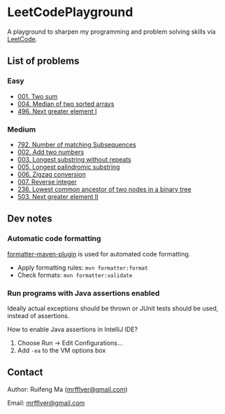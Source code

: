 # LeetCodePlayground

A playground to sharpen my programming and problem solving skills via [LeetCode](https://leetcode.com/).

## List of problems

### Easy
* [001. Two sum](src/main/java/easy/P001TwoSum/TwoSum.java)
* [004. Median of two sorted arrays](src/main/java/easy/P004MedianOfTwoSortedArray/MedianOfTwoSortedArray.java)
* [496. Next greater element I](src/main/java/easy/P496NextGreaterElementI/NextGreaterElementI.java)

### Medium
* [792. Number of matching Subsequences](src/main/java/medium/P792NumberOfMatchingSubSeqs/NumberOfMatchingSubSequences.java)
* [002. Add two numbers](src/main/java/medium/P002AddListNums/AddTwoNums.java)
* [003. Longest substring without repeats](src/main/java/medium/P003LongestSubstrWithoutRepeats/LongestSubstringWithoutRepeats.java)
* [005. Longest palindromic substring](src/main/java/medium/P005LongestPalindromicSubstring/LongestPalindromicSubstring.java)
* [006. Zigzag conversion](src/main/java/medium/P006ZigZagConversion/ZigzagConversion.java)
* [007. Reverse integer](src/main/java/medium/P007ReverseInteger/ReverseInteger.java)
* [236. Lowest common ancestor of two nodes in a binary tree](src/main/java/medium/P236BinaryTreeLCA/BinaryTreeLCA.java)
* [503. Next greater element II](src/main/java/medium/P503NextGreaterElementII/NextGreaterElementII.java)

## Dev notes

### Automatic code formatting
[formatter-maven-plugin](https://code.revelc.net/formatter-maven-plugin/) is used for automated code formatting.
* Apply formatting rules: `mvn formatter:format`
* Check formats: `mvn formatter:validate`

### Run programs with Java assertions enabled
Ideally actual exceptions should be thrown or JUnit tests should be used, instead of assertions.

How to enable Java assertions in IntelliJ IDE?
1. Choose Run → Edit Configurations...
2. Add `-ea` to the VM options box

## Contact

Author: Ruifeng Ma (mrfflyer@gmail.com)

Email: mrfflyer@gmail.com
